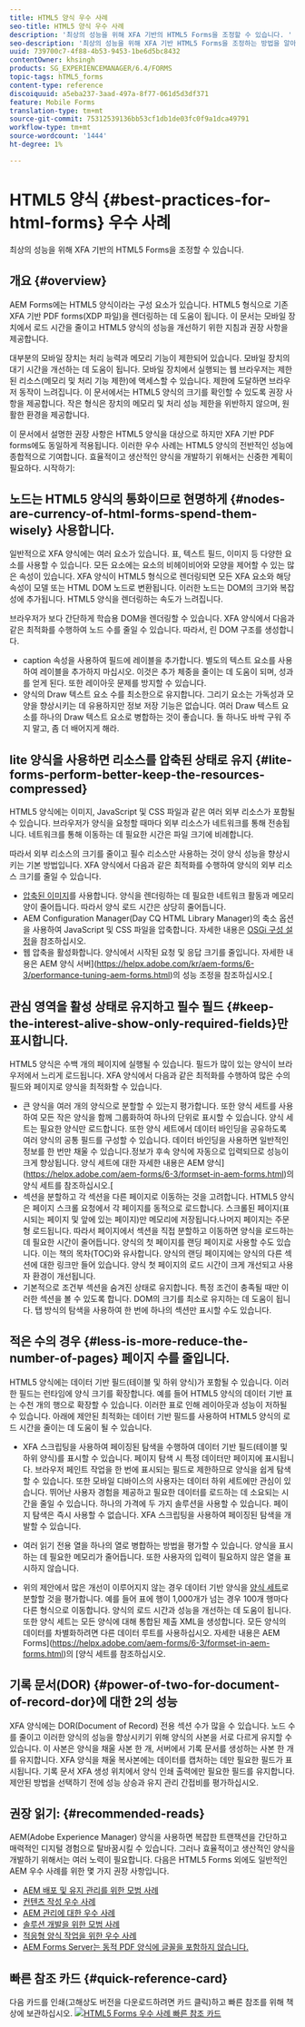 ```yaml
---
title: HTML5 양식 우수 사례
seo-title: HTML5 양식 우수 사례
description: '최상의 성능을 위해 XFA 기반의 HTML5 Forms을 조정할 수 있습니다. '
seo-description: '최상의 성능을 위해 XFA 기반 HTML5 Forms을 조정하는 방법을 알아봅니다. '
uuid: 739700c7-4f88-4b53-9453-1be6d5bc8432
contentOwner: khsingh
products: SG_EXPERIENCEMANAGER/6.4/FORMS
topic-tags: hTML5_forms
content-type: reference
discoiquuid: a5eba237-3aad-497a-8f77-061d5d3df371
feature: Mobile Forms
translation-type: tm+mt
source-git-commit: 75312539136bb53cf1db1de03fc0f9a1dca49791
workflow-type: tm+mt
source-wordcount: '1444'
ht-degree: 1%

---
```



# HTML5 양식 {#best-practices-for-html-forms} 우수 사례

최상의 성능을 위해 XFA 기반의 HTML5 Forms을 조정할 수 있습니다.

## 개요 {#overview}

AEM Forms에는 HTML5 양식이라는 구성 요소가 있습니다. HTML5 형식으로 기존 XFA 기반 PDF forms(XDP 파일)을 렌더링하는 데 도움이 됩니다. 이 문서는 모바일 장치에서 로드 시간을 줄이고 HTML5 양식의 성능을 개선하기 위한 지침과 권장 사항을 제공합니다.

대부분의 모바일 장치는 처리 능력과 메모리 기능이 제한되어 있습니다. 모바일 장치의 대기 시간을 개선하는 데 도움이 됩니다. 모바일 장치에서 실행되는 웹 브라우저는 제한된 리소스(메모리 및 처리 기능 제한)에 액세스할 수 있습니다. 제한에 도달하면 브라우저 동작이 느려집니다. 이 문서에서는 HTML5 양식의 크기를 확인할 수 있도록 권장 사항을 제공합니다. 작은 형식은 장치의 메모리 및 처리 성능 제한을 위반하지 않으며, 원활한 환경을 제공합니다.

이 문서에서 설명한 권장 사항은 HTML5 양식을 대상으로 하지만 XFA 기반 PDF forms에도 동일하게 적용됩니다. 이러한 우수 사례는 HTML5 양식의 전반적인 성능에 종합적으로 기여합니다. 효율적이고 생산적인 양식을 개발하기 위해서는 신중한 계획이 필요하다. 시작하기:

## 노드는 HTML5 양식의 통화이므로 현명하게 {#nodes-are-currency-of-html-forms-spend-them-wisely} 사용합니다.

일반적으로 XFA 양식에는 여러 요소가 있습니다. 표, 텍스트 필드, 이미지 등 다양한 요소를 사용할 수 있습니다. 모든 요소에는 요소의 비헤이비어와 모양을 제어할 수 있는 많은 속성이 있습니다. XFA 양식이 HTML5 형식으로 렌더링되면 모든 XFA 요소와 해당 속성이 모델 또는 HTML DOM 노드로 변환됩니다. 이러한 노드는 DOM의 크기와 복잡성에 추가됩니다. HTML5 양식을 렌더링하는 속도가 느려집니다.

브라우저가 보다 간단하게 학습용 DOM을 렌더링할 수 있습니다. XFA 양식에서 다음과 같은 최적화를 수행하여 노드 수를 줄일 수 있습니다. 따라서, 린 DOM 구조를 생성합니다.

* caption 속성을 사용하여 필드에 레이블을 추가합니다. 별도의 텍스트 요소를 사용하여 레이블을 추가하지 마십시오. 이것은 추가 체중을 줄이는 데 도움이 되며, 성과를 얻게 된다. 또한 레이아웃 문제를 방지할 수 있습니다.
* 양식의 Draw 텍스트 요소 수를 최소한으로 유지합니다. 그리기 요소는 가독성과 모양을 향상시키는 데 유용하지만 정보 저장 기능은 없습니다. 여러 Draw 텍스트 요소를 하나의 Draw 텍스트 요소로 병합하는 것이 좋습니다. 돌 하나도 바싹 구워 주지 말고, 좀 더 배어지게 해라.

## lite 양식을 사용하면 리소스를 압축된 상태로 유지 {#lite-forms-perform-better-keep-the-resources-compressed}

HTML5 양식에는 이미지, JavaScript 및 CSS 파일과 같은 여러 외부 리소스가 포함될 수 있습니다. 브라우저가 양식을 요청할 때마다 외부 리소스가 네트워크를 통해 전송됩니다. 네트워크를 통해 이동하는 데 필요한 시간은 파일 크기에 비례합니다.

따라서 외부 리소스의 크기를 줄이고 필수 리소스만 사용하는 것이 양식 성능을 향상시키는 기본 방법입니다. XFA 양식에서 다음과 같은 최적화를 수행하여 양식의 외부 리소스 크기를 줄일 수 있습니다.

* [압축된 이미지](/help/assets/best-practices-for-optimizing-the-quality-of-your-images.md)를 사용합니다. 양식을 렌더링하는 데 필요한 네트워크 활동과 메모리 양이 줄어듭니다. 따라서 양식 로드 시간은 상당히 줄어듭니다.
* AEM Configuration Manager(Day CQ HTML Library Manager)의 축소 옵션을 사용하여 JavaScript 및 CSS 파일을 압축합니다. 자세한 내용은 [OSGi 구성 설정](/help/sites-deploying/osgi-configuration-settings.md)을 참조하십시오.
* 웹 압축을 활성화합니다. 양식에서 시작된 요청 및 응답 크기를 줄입니다. 자세한 내용은 AEM 양식 서버](https://helpx.adobe.com/kr/aem-forms/6-3/performance-tuning-aem-forms.html)의 성능 조정을 참조하십시오.[

## 관심 영역을 활성 상태로 유지하고 필수 필드 {#keep-the-interest-alive-show-only-required-fields}만 표시합니다.

HTML5 양식은 수백 개의 페이지에 실행될 수 있습니다. 필드가 많이 있는 양식이 브라우저에서 느리게 로드됩니다. XFA 양식에서 다음과 같은 최적화를 수행하여 많은 수의 필드와 페이지로 양식을 최적화할 수 있습니다.

* 큰 양식을 여러 개의 양식으로 분할할 수 있는지 평가합니다. 또한 양식 세트를 사용하여 모든 작은 양식을 함께 그룹화하여 하나의 단위로 표시할 수 있습니다. 양식 세트는 필요한 양식만 로드합니다. 또한 양식 세트에서 데이터 바인딩을 공유하도록 여러 양식의 공통 필드를 구성할 수 있습니다. 데이터 바인딩을 사용하면 일반적인 정보를 한 번만 채울 수 있습니다.정보가 후속 양식에 자동으로 입력되므로 성능이 크게 향상됩니다. 양식 세트에 대한 자세한 내용은 AEM 양식](https://helpx.adobe.com/aem-forms/6-3/formset-in-aem-forms.html)의 양식 세트를 참조하십시오.[
* 섹션을 분할하고 각 섹션을 다른 페이지로 이동하는 것을 고려합니다. HTML5 양식은 페이지 스크롤 요청에서 각 페이지를 동적으로 로드합니다. 스크롤된 페이지(표시되는 페이지 및 앞에 있는 페이지)만 메모리에 저장됩니다.나머지 페이지는 주문형 로드됩니다. 따라서 페이지에서 섹션을 직접 분할하고 이동하면 양식을 로드하는 데 필요한 시간이 줄어듭니다. 양식의 첫 페이지를 랜딩 페이지로 사용할 수도 있습니다. 이는 책의 목차(TOC)와 유사합니다. 양식의 랜딩 페이지에는 양식의 다른 섹션에 대한 링크만 들어 있습니다. 양식 첫 페이지의 로드 시간이 크게 개선되고 사용자 환경이 개선됩니다.
* 기본적으로 조건부 섹션을 숨겨진 상태로 유지합니다. 특정 조건이 충족될 때만 이러한 섹션을 볼 수 있도록 합니다. DOM의 크기를 최소로 유지하는 데 도움이 됩니다. 탭 방식의 탐색을 사용하여 한 번에 하나의 섹션만 표시할 수도 있습니다.

## 적은 수의 경우 {#less-is-more-reduce-the-number-of-pages} 페이지 수를 줄입니다.

HTML5 양식에는 데이터 기반 필드(테이블 및 하위 양식)가 포함될 수 있습니다. 이러한 필드는 런타임에 양식 크기를 확장합니다. 예를 들어 HTML5 양식의 데이터 기반 표는 수천 개의 행으로 확장할 수 있습니다. 이러한 표로 인해 레이아웃과 성능이 저하될 수 있습니다. 아래에 제안된 최적화는 데이터 기반 필드를 사용하여 HTML5 양식의 로드 시간을 줄이는 데 도움이 될 수 있습니다.

* XFA 스크립팅을 사용하여 페이징된 탐색을 수행하여 데이터 기반 필드(테이블 및 하위 양식)를 표시할 수 있습니다. 페이지 탐색 시 특정 데이터만 페이지에 표시됩니다. 브라우저 페인트 작업을 한 번에 표시되는 필드로 제한하므로 양식을 쉽게 탐색할 수 있습니다. 또한 모바일 디바이스의 사용자는 데이터 하위 세트에만 관심이 있습니다. 뛰어난 사용자 경험을 제공하고 필요한 데이터를 로드하는 데 소요되는 시간을 줄일 수 있습니다. 하나의 가격에 두 가지 솔루션을 사용할 수 있습니다.  페이지 탐색은 즉시 사용할 수 없습니다. XFA 스크립팅을 사용하여 페이징된 탐색을 개발할 수 있습니다.

* 여러 읽기 전용 열을 하나의 열로 병합하는 방법을 평가할 수 있습니다. 양식을 표시하는 데 필요한 메모리가 줄어듭니다. 또한 사용자의 입력이 필요하지 않은 열을 표시하지 않습니다.
* 위의 제안에서 많은 개선이 이루어지지 않는 경우 데이터 기반 양식을 [양식 세트](https://helpx.adobe.com/aem-forms/6-3/formset-in-aem-forms.html)로 분할할 것을 평가합니다. 예를 들어 표에 행이 1,000개가 넘는 경우 100개 행마다 다른 형식으로 이동합니다. 양식의 로드 시간과 성능을 개선하는 데 도움이 됩니다.  또한 양식 세트는 모든 양식에 대해 통합된 제출 XML을 생성합니다. 모든 양식의 데이터를 차별화하려면 다른 데이터 루트를 사용하십시오. 자세한 내용은 AEM Forms](https://helpx.adobe.com/aem-forms/6-3/formset-in-aem-forms.html)의 [양식 세트를 참조하십시오.

## 기록 문서(DOR) {#power-of-two-for-document-of-record-dor}에 대한 2의 성능

XFA 양식에는 DOR(Document of Record) 전용 섹션 수가 많을 수 있습니다. 노드 수를 줄이고 이러한 양식의 성능을 향상시키기 위해 양식의 사본을 서로 다르게 유지할 수 있습니다. 이 사본은 양식을 채울 사본 한 개, 서버에서 기록 문서를 생성하는 사본 한 개를 유지합니다. XFA 양식을 채울 복사본에는 데이터를 캡처하는 데만 필요한 필드가 표시됩니다. 기록 문서 XFA 생성 위치에서 양식 인쇄 출력에만 필요한 필드를 유지합니다. 제안된 방법을 선택하기 전에 성능 상승과 유지 관리 간접비를 평가하십시오.

## 권장 읽기: {#recommended-reads}

AEM(Adobe Experience Manager) 양식을 사용하면 복잡한 트랜잭션을 간단하고 매력적인 디지털 경험으로 탈바꿈시킬 수 있습니다. 그러나 효율적이고 생산적인 양식을 개발하기 위해서는 여러 노력이 필요합니다. 다음은 HTML5 Forms 외에도 일반적인 AEM 우수 사례를 위한 몇 가지 권장 사항입니다.

* [AEM 배포 및 유지 관리를 위한 모범 사례](/help/sites-deploying/best-practices.md)
* [컨텐츠 작성 우수 사례](/help/sites-authoring/best-practices.md)
* [AEM 관리에 대한 우수 사례](/help/sites-administering/administer-best-practices.md)
* [솔루션 개발을 위한 모범 사례](/help/sites-developing/best-practices.md)
* [적응형 양식 작업을 위한 우수 사례](/help/forms/using/adaptive-forms-best-practices.md)
* [AEM Forms Server는 동적 PDF 양식에 글꼴을 포함하지 않습니다.](https://helpx.adobe.com/aem-forms/kb/aem-forms-server-does-not-embed-fonts-to-dynamic-pdf-form.html)

## 빠른 참조 카드 {#quick-reference-card}

다음 카드를 인쇄(고해상도 버전을 다운로드하려면 카드 클릭)하고 빠른 참조를 위해 책상에 보관하십시오.
[ ![HTML5 Forms 우수 사례 빠른 참조 카드](do-not-localize/best-practices_reference_card.png)](assets/html5_forms_best_practices_reference_card.pdf)